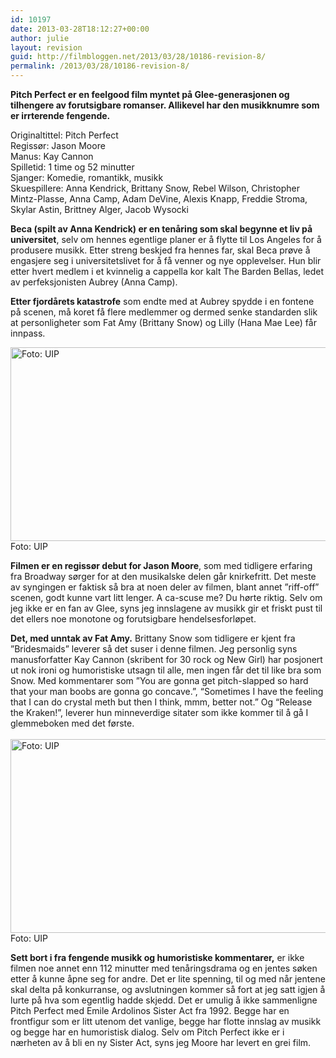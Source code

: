 ```yaml
---
id: 10197
date: 2013-03-28T18:12:27+00:00
author: julie
layout: revision
guid: http://filmbloggen.net/2013/03/28/10186-revision-8/
permalink: /2013/03/28/10186-revision-8/
---
```

**Pitch Perfect er en feelgood film myntet på Glee-generasjonen og tilhengere av forutsigbare romanser. Allikevel har den musikknumre som er irrterende fengende.**

Originaltittel: Pitch Perfect  
Regissør: Jason Moore  
Manus: Kay Cannon  
Spilletid: 1 time og 52 minutter  
Sjanger: Komedie, romantikk, musikk  
Skuespillere: Anna Kendrick, Brittany Snow, Rebel Wilson, Christopher Mintz-Plasse, Anna Camp, Adam DeVine, Alexis Knapp, Freddie Stroma, Skylar Astin, Brittney Alger, Jacob Wysocki

<!--more-->

**Beca (spilt av Anna Kendrick) er en tenåring som skal begynne et liv på universitet**, selv om hennes egentlige planer er å flytte til Los Angeles for å produsere musikk. Etter streng beskjed fra hennes far, skal Beca prøve å engasjere seg i universitetslivet for å få venner og nye opplevelser. Hun blir etter hvert medlem i et kvinnelig a cappella kor kalt The Barden Bellas, ledet av perfeksjonisten Aubrey (Anna Camp).

**Etter fjordårets katastrofe** som endte med at Aubrey spydde i en fontene på scenen, må koret få flere medlemmer og dermed senke standarden slik at personligheter som Fat Amy (Brittany Snow) og Lilly (Hana Mae Lee) får innpass.

<a href="http://filmbloggen.net/?attachment_id=10189" rel="attachment wp-att-10189"><img class="alignnone size-large wp-image-10189" src="http://filmbloggen.net/wp-content/uploads//2013/03/31-620x310.jpg" alt="Foto: UIP" width="620" height="310" /><br /> </a>Foto: UIP

**Filmen er en regissør debut for Jason Moore**, som med tidligere erfaring fra Broadway sørger for at den musikalske delen går knirkefritt. Det meste av syngingen er faktisk så bra at noen deler av filmen, blant annet ”riff-off” scenen, godt kunne vart litt lenger. A ca-scuse me? Du hørte riktig. Selv om jeg ikke er en fan av Glee, syns jeg innslagene av musikk gir et friskt pust til det ellers noe monotone og forutsigbare hendelsesforløpet.

**Det, med unntak av Fat Amy.** Brittany Snow som tidligere er kjent fra ”Bridesmaids” leverer så det suser i denne filmen. Jeg personlig syns manusforfatter Kay Cannon (skribent for 30 rock og New Girl) har posjonert ut nok ironi og humoristiske utsagn til alle, men ingen får det til like bra som Snow. Med kommentarer som ”You are gonna get pitch-slapped so hard that your man boobs are gonna go concave.”, “Sometimes I have the feeling that I can do crystal meth but then I think, mmm, better not.” Og “Release the Kraken!”, leverer hun minneverdige sitater som ikke kommer til å gå I glemmeboken med det første.  
<a href="http://filmbloggen.net/?attachment_id=10192" rel="attachment wp-att-10192"><br /> <img class="alignnone size-large wp-image-10192" src="http://filmbloggen.net/wp-content/uploads//2013/03/6-1-620x310.jpg" alt="Foto: UIP" width="620" height="310" /><br /> </a>Foto: UIP

**Sett bort i fra fengende musikk og humoristiske kommentarer,** er ikke filmen noe annet enn 112 minutter med tenåringsdrama og en jentes søken etter å kunne åpne seg for andre. Det er lite spenning, til og med når jentene skal delta på konkurranse, og avslutningen kommer så fort at jeg satt igjen å lurte på hva som egentlig hadde skjedd. Det er umulig å ikke sammenligne Pitch Perfect med Emile Ardolinos Sister Act fra 1992. Begge har en frontfigur som er litt utenom det vanlige, begge har flotte innslag av musikk og begge har en humoristisk dialog. Selv om Pitch Perfect ikke er i nærheten av å bli en ny Sister Act, syns jeg Moore har levert en grei film.

<div class="video-shortcode">
</div>